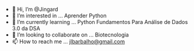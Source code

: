 - 👋 Hi, I’m @Jingard
- 👀 I’m interested in ... Aprender Python
- 🌱 I’m currently learning ... Python Fundamentos Para Análise de Dados 3.0 da DSA
- 💞️ I’m looking to collaborate on ... Biotecnologia
- 📫 How to reach me ... jlbarbalho@gmail.com

<!---
Jingard/Jingard is a ✨ special ✨ repository because its `README.md` (this file) appears on your GitHub profile.
You can click the Preview link to take a look at your changes.
--->
